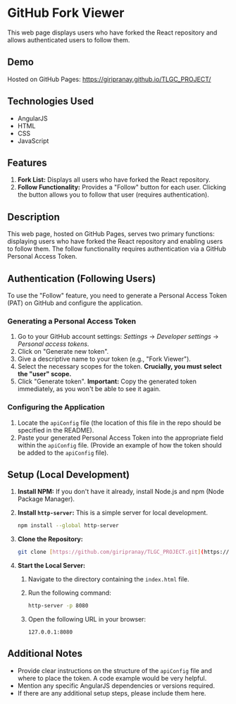 # GitHub Fork Viewer

This web page displays users who have forked the React repository and allows authenticated users to follow them.

## Demo

Hosted on GitHub Pages: https://giripranay.github.io/TLGC_PROJECT/

## Technologies Used

*   AngularJS
*   HTML
*   CSS
*   JavaScript

## Features

1.  **Fork List:** Displays all users who have forked the React repository.
2.  **Follow Functionality:**  Provides a "Follow" button for each user. Clicking the button allows you to follow that user (requires authentication).

## Description

This web page, hosted on GitHub Pages, serves two primary functions: displaying users who have forked the React repository and enabling users to follow them. The follow functionality requires authentication via a GitHub Personal Access Token.

## Authentication (Following Users)

To use the "Follow" feature, you need to generate a Personal Access Token (PAT) on GitHub and configure the application.

### Generating a Personal Access Token

1.  Go to your GitHub account settings: *Settings* → *Developer settings* → *Personal access tokens*.
2.  Click on "Generate new token".
3.  Give a descriptive name to your token (e.g., "Fork Viewer").
4.  Select the necessary scopes for the token.  **Crucially, you must select the "user" scope.**
5.  Click "Generate token".  **Important:** Copy the generated token immediately, as you won't be able to see it again.

### Configuring the Application

1.  Locate the `apiConfig` file (the location of this file in the repo should be specified in the README).
2.  Paste your generated Personal Access Token into the appropriate field within the `apiConfig` file.  (Provide an example of how the token should be added to the `apiConfig` file).

## Setup (Local Development)

1.  **Install NPM:** If you don't have it already, install Node.js and npm (Node Package Manager).
2.  **Install `http-server`:** This is a simple server for local development.

    ```bash
    npm install --global http-server
    ```

3.  **Clone the Repository:**

    ```bash
    git clone [https://github.com/giripranay/TLGC_PROJECT.git](https://github.com/giripranay/TLGC_PROJECT.git)
    ```

4.  **Start the Local Server:**

    1.  Navigate to the directory containing the `index.html` file.
    2.  Run the following command:

        ```bash
        http-server -p 8080
        ```

    3.  Open the following URL in your browser:

        ```
        127.0.0.1:8080
        ```

## Additional Notes

*   Provide clear instructions on the structure of the `apiConfig` file and where to place the token.  A code example would be very helpful.
*   Mention any specific AngularJS dependencies or versions required.
*   If there are any additional setup steps, please include them here.
